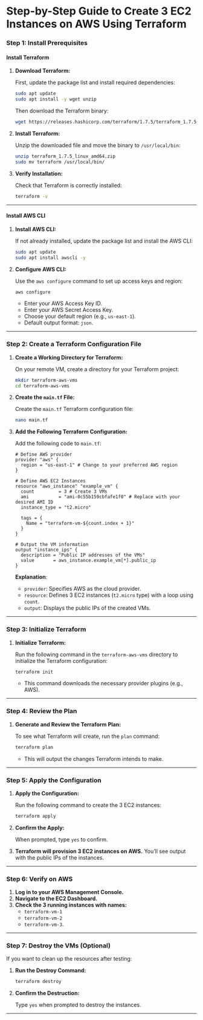 # Step-by-Step Guide to Create 3 EC2 Instances on AWS Using Terraform

### **Step 1: Install Prerequisites**

#### **Install Terraform**

1. **Download Terraform:**

   First, update the package list and install required dependencies:

   ```bash
   sudo apt update
   sudo apt install -y wget unzip
   ```

   Then download the Terraform binary:

   ```bash
   wget https://releases.hashicorp.com/terraform/1.7.5/terraform_1.7.5_linux_amd64.zip
   ```

2. **Install Terraform:**

   Unzip the downloaded file and move the binary to `/usr/local/bin`:

   ```bash
   unzip terraform_1.7.5_linux_amd64.zip
   sudo mv terraform /usr/local/bin/
   ```

3. **Verify Installation:**

   Check that Terraform is correctly installed:

   ```bash
   terraform -v
   ```

---

#### **Install AWS CLI**

1. **Install AWS CLI:**

   If not already installed, update the package list and install the AWS CLI:

   ```bash
   sudo apt update
   sudo apt install awscli -y
   ```

2. **Configure AWS CLI:**

   Use the `aws configure` command to set up access keys and region:

   ```bash
   aws configure
   ```

   - Enter your AWS Access Key ID.
   - Enter your AWS Secret Access Key.
   - Choose your default region (e.g., `us-east-1`).
   - Default output format: `json`.

---

### **Step 2: Create a Terraform Configuration File**

1. **Create a Working Directory for Terraform:**

   On your remote VM, create a directory for your Terraform project:

   ```bash
   mkdir terraform-aws-vms
   cd terraform-aws-vms
   ```

2. **Create the `main.tf` File:**

   Create the `main.tf` Terraform configuration file:

   ```bash
   nano main.tf
   ```

3. **Add the Following Terraform Configuration:**

   Add the following code to `main.tf`:

   ```hcl
   # Define AWS provider
   provider "aws" {
     region = "us-east-1" # Change to your preferred AWS region
   }

   # Define AWS EC2 Instances
   resource "aws_instance" "example_vm" {
     count         = 3 # Create 3 VMs
     ami           = "ami-0c55b159cbfafe1f0" # Replace with your desired AMI ID
     instance_type = "t2.micro"

     tags = {
       Name = "terraform-vm-${count.index + 1}"
     }
   }

   # Output the VM information
   output "instance_ips" {
     description = "Public IP addresses of the VMs"
     value       = aws_instance.example_vm[*].public_ip
   }
   ```

   **Explanation**:
   - `provider`: Specifies AWS as the cloud provider.
   - `resource`: Defines 3 EC2 instances (`t2.micro` type) with a loop using `count`.
   - `output`: Displays the public IPs of the created VMs.

---

### **Step 3: Initialize Terraform**

1. **Initialize Terraform:**

   Run the following command in the `terraform-aws-vms` directory to initialize the Terraform configuration:

   ```bash
   terraform init
   ```

   - This command downloads the necessary provider plugins (e.g., AWS).

---

### **Step 4: Review the Plan**

1. **Generate and Review the Terraform Plan:**

   To see what Terraform will create, run the `plan` command:

   ```bash
   terraform plan
   ```

   - This will output the changes Terraform intends to make.

---

### **Step 5: Apply the Configuration**

1. **Apply the Configuration:**

   Run the following command to create the 3 EC2 instances:

   ```bash
   terraform apply
   ```

2. **Confirm the Apply:**

   When prompted, type `yes` to confirm.

3. **Terraform will provision 3 EC2 instances on AWS.** You’ll see output with the public IPs of the instances.

---

### **Step 6: Verify on AWS**

1. **Log in to your AWS Management Console.**
2. **Navigate to the EC2 Dashboard.**
3. **Check the 3 running instances with names:**
   - `terraform-vm-1`
   - `terraform-vm-2`
   - `terraform-vm-3`.

---

### **Step 7: Destroy the VMs (Optional)**

If you want to clean up the resources after testing:

1. **Run the Destroy Command:**

   ```bash
   terraform destroy
   ```

2. **Confirm the Destruction:**

   Type `yes` when prompted to destroy the instances.

---
